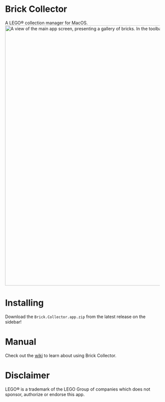 # Brick Collector
A LEGO® collection manager for MacOS.
<img width="843" alt="A view of the main app screen, presenting a gallery of bricks. In the toolbar, there is a filter search for 'Brick 1x1'" src="https://user-images.githubusercontent.com/17438678/205797671-7662c6aa-3c54-43f8-b30f-3a6ea5d7adfc.png">

# Installing
Download the `Brick.Collector.app.zip` from the latest release on the sidebar!

# Manual
Check out the [wiki](https://github.com/doug-salvati/Brick-Collector/wiki/) to learn about using Brick Collector.

# Disclaimer
LEGO® is a trademark of the LEGO Group of companies which does not sponsor, authorize or endorse this app.
